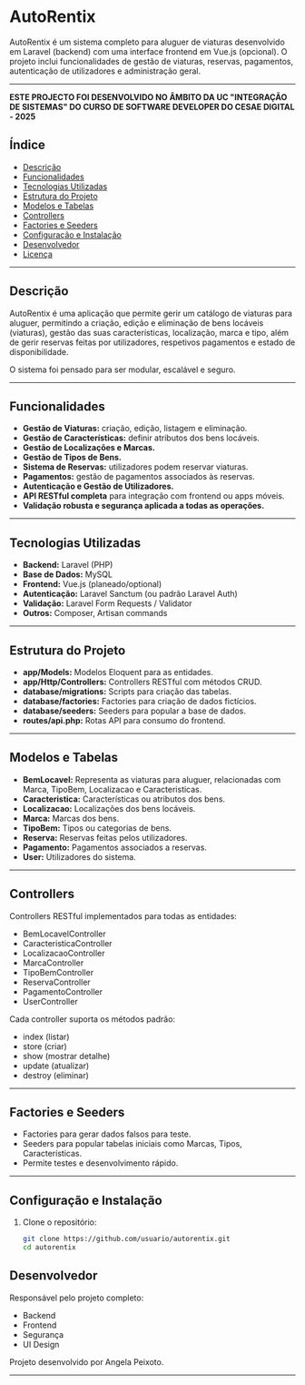 # AutoRentix

AutoRentix é um sistema completo para aluguer de viaturas desenvolvido em Laravel (backend) com uma interface frontend em Vue.js (opcional). O projeto inclui funcionalidades de gestão de viaturas, reservas, pagamentos, autenticação de utilizadores e administração geral.

---

****ESTE PROJECTO FOI DESENVOLVIDO NO ÂMBITO DA UC "INTEGRAÇÃO DE SISTEMAS" DO CURSO DE SOFTWARE DEVELOPER DO CESAE DIGITAL - 2025****

## Índice

- [Descrição](#descrição)
- [Funcionalidades](#funcionalidades)
- [Tecnologias Utilizadas](#tecnologias-utilizadas)
- [Estrutura do Projeto](#estrutura-do-projeto)
- [Modelos e Tabelas](#modelos-e-tabelas)
- [Controllers](#controllers)
- [Factories e Seeders](#factories-e-seeders)
- [Configuração e Instalação](#configuração-e-instalação)
- [Desenvolvedor](#desenvolvedor)
- [Licença](#licença)

---

## Descrição

AutoRentix é uma aplicação que permite gerir um catálogo de viaturas para aluguer, permitindo a criação, edição e eliminação de bens locáveis (viaturas), gestão das suas características, localização, marca e tipo, além de gerir reservas feitas por utilizadores, respetivos pagamentos e estado de disponibilidade. 

O sistema foi pensado para ser modular, escalável e seguro.

---

## Funcionalidades

- **Gestão de Viaturas:** criação, edição, listagem e eliminação.
- **Gestão de Características:** definir atributos dos bens locáveis.
- **Gestão de Localizações e Marcas.**
- **Gestão de Tipos de Bens.**
- **Sistema de Reservas:** utilizadores podem reservar viaturas.
- **Pagamentos:** gestão de pagamentos associados às reservas.
- **Autenticação e Gestão de Utilizadores.**
- **API RESTful completa** para integração com frontend ou apps móveis.
- **Validação robusta e segurança aplicada a todas as operações.**

---

## Tecnologias Utilizadas

- **Backend:** Laravel (PHP)
- **Base de Dados:** MySQL
- **Frontend:** Vue.js (planeado/optional)
- **Autenticação:** Laravel Sanctum (ou padrão Laravel Auth)
- **Validação:** Laravel Form Requests / Validator
- **Outros:** Composer, Artisan commands

---

## Estrutura do Projeto

- **app/Models:** Modelos Eloquent para as entidades.
- **app/Http/Controllers:** Controllers RESTful com métodos CRUD.
- **database/migrations:** Scripts para criação das tabelas.
- **database/factories:** Factories para criação de dados fictícios.
- **database/seeders:** Seeders para popular a base de dados.
- **routes/api.php:** Rotas API para consumo do frontend.

---

## Modelos e Tabelas

- **BemLocavel:** Representa as viaturas para aluguer, relacionadas com Marca, TipoBem, Localizacao e Caracteristicas.
- **Caracteristica:** Características ou atributos dos bens.
- **Localizacao:** Localizações dos bens locáveis.
- **Marca:** Marcas dos bens.
- **TipoBem:** Tipos ou categorias de bens.
- **Reserva:** Reservas feitas pelos utilizadores.
- **Pagamento:** Pagamentos associados a reservas.
- **User:** Utilizadores do sistema.

---

## Controllers

Controllers RESTful implementados para todas as entidades:

- BemLocavelController
- CaracteristicaController
- LocalizacaoController
- MarcaController
- TipoBemController
- ReservaController
- PagamentoController
- UserController

Cada controller suporta os métodos padrão:

- index (listar)
- store (criar)
- show (mostrar detalhe)
- update (atualizar)
- destroy (eliminar)

---

## Factories e Seeders

- Factories para gerar dados falsos para teste.
- Seeders para popular tabelas iniciais como Marcas, Tipos, Características.
- Permite testes e desenvolvimento rápido.

---

## Configuração e Instalação

1. Clone o repositório:
   ```bash
   git clone https://github.com/usuario/autorentix.git
   cd autorentix

## Desenvolvedor

Responsável pelo projeto completo:

- Backend  
- Frontend  
- Segurança  
- UI Design  

Projeto desenvolvido por Angela Peixoto.

---


